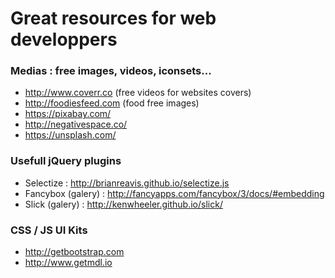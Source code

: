 # Great resources for web developpers


### Medias : free images, videos, iconsets...

- http://www.coverr.co (free videos for websites covers)
- http://foodiesfeed.com (food free images)
- https://pixabay.com/
- http://negativespace.co/
- https://unsplash.com/


### Usefull jQuery plugins

- Selectize : http://brianreavis.github.io/selectize.js
- Fancybox (galery) : http://fancyapps.com/fancybox/3/docs/#embedding
- Slick (galery) : http://kenwheeler.github.io/slick/

### CSS / JS UI Kits

- http://getbootstrap.com
- http://www.getmdl.io
